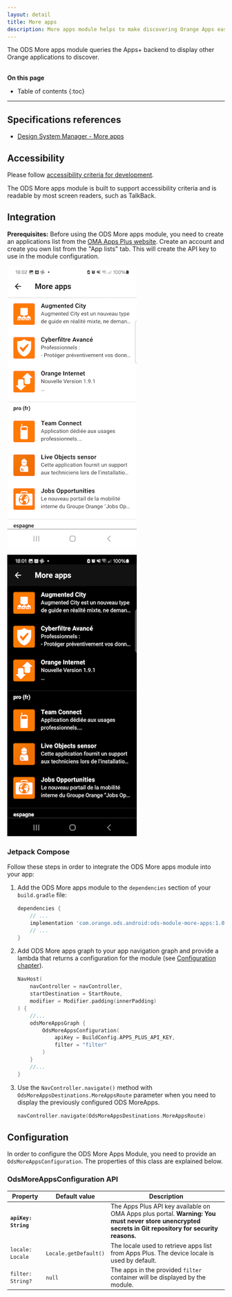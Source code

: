```yaml
---
layout: detail
title: More apps
description: More apps module helps to make discovering Orange Apps easier than ever.
---
```


The ODS More apps module queries the Apps+ backend to display other Orange applications to discover.

<br>**On this page**

* Table of contents
{:toc}

---

## Specifications references

- [Design System Manager - More apps](https://system.design.orange.com/0c1af118d/p/91bf01-more-apps)

## Accessibility

Please follow [accessibility criteria for development](https://a11y-guidelines.orange.com/en/mobile/android/development/).

The ODS More apps module is built to support accessibility criteria and is readable by most screen readers, such as TalkBack.

## Integration

**Prerequisites:** Before using the ODS More apps module, you need to create an applications list from the [OMA Apps Plus website](https://admin.appsplus-oma.apps-details.com). Create an account and create you own list from the "App lists" tab. This will create the API key to use in the module configuration.

![More apps light](images/moreApps_light.png)

![More apps dark](images/moreApps_dark.png)

### Jetpack Compose

Follow these steps in order to integrate the ODS More apps module into your app:

1. Add the ODS More apps module to the `dependencies` section of your `build.gradle` file:

    ```groovy
    dependencies {
        // ...
        implementation 'com.orange.ods.android:ods-module-more-apps:1.0.0'
        // ...
    }
    ```

2. Add ODS More apps graph to your app navigation graph and provide a lambda that returns a configuration for the module (see [Configuration chapter](#configuration)).

    ```kotlin
    NavHost(
        navController = navController,
        startDestination = StartRoute,
        modifier = Modifier.padding(innerPadding)
    ) {
        //...
        odsMoreAppsGraph {
            OdsMoreAppsConfiguration(
                apiKey = BuildConfig.APPS_PLUS_API_KEY,
                filter = "filter"
            )
        }
        //...
    }
    ```

3. Use the `NavController.navigate()` method with `OdsMoreAppsDestinations.MoreAppsRoute` parameter when you need to display the previously configured ODS MoreApps.

   ```kotlin
   navController.navigate(OdsMoreAppsDestinations.MoreAppsRoute)
   ```

## Configuration

In order to configure the ODS More Apps Module, you need to provide an `OdsMoreAppsConfiguration`. The properties of this class are explained below.

### OdsMoreAppsConfiguration API

| Property                | Default&nbsp;value    | Description                                                                                                                                               |
|-------------------------|-----------------------|-----------------------------------------------------------------------------------------------------------------------------------------------------------|
| <b>`apiKey: String`</b> |                       | The Apps Plus API key available on OMA Apps plus portal. <b>Warning: You must never store unencrypted secrets in Git repository for security reasons.</b> |
| `locale: Locale`        | `Locale.getDefault()` | The locale used to retrieve apps list from Apps Plus. The device locale is used by default.                                                               |
| `filter: String?`       | `null`                | The apps in the provided `filter` container will be displayed by the module.                                                                              |

